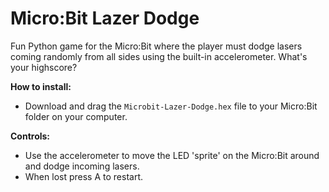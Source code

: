 # Micro:Bit Lazer Dodge

Fun Python game for the Micro:Bit where the player must dodge lasers coming randomly from all sides using the built-in accelerometer.
What's your highscore?

**How to install:**

* Download and drag the `Microbit-Lazer-Dodge.hex` file to your Micro:Bit folder on your computer.

**Controls:**

* Use the accelerometer to move the LED 'sprite' on the Micro:Bit around and dodge incoming lasers.
* When lost press A to restart.
